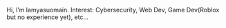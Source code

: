 Hi, I’m Iamyasuomain.
Interest: Cybersecurity, Web Dev, Game Dev(Roblox but no experience yet), etc...
